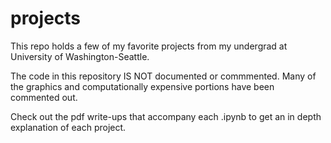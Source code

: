 # projects
This repo holds a few of my favorite projects from my undergrad at University of Washington-Seattle.

The code in this repository IS NOT documented or commmented. Many of the graphics and computationally expensive portions have been commented out.

Check out the pdf write-ups that accompany each .ipynb to get an in depth explanation of each project.
